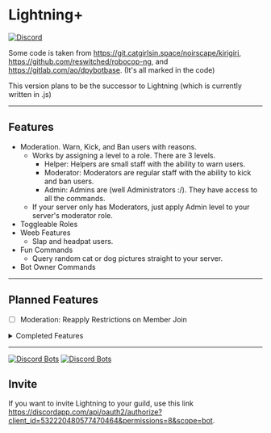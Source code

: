 # Lightning+
[![Discord](https://img.shields.io/discord/527887739178188830.svg)](https://discord.gg/cDPGuYd)


Some code is taken from https://git.catgirlsin.space/noirscape/kirigiri, https://github.com/reswitched/robocop-ng, and https://gitlab.com/ao/dpybotbase. (It's all marked in the code)

This version plans to be the successor to Lightning (which is currently written in .js)

---

## Features
- Moderation. Warn, Kick, and Ban users with reasons.
  - Works by assigning a level to a role. There are 3 levels.
    - Helper: Helpers are small staff with the ability to warn users.
    - Moderator: Moderators are regular staff with the ability to kick and ban users.
    - Admin: Admins are (well Administrators :/). They have access to all the commands.
  - If your server only has Moderators, just apply Admin level to your server's moderator role.
- Toggleable Roles
- Weeb Features
  - Slap and headpat users.
- Fun Commands
  - Query random cat or dog pictures straight to your server.
- Bot Owner Commands

---
## Planned Features

- [ ] Moderation: Reapply Restrictions on Member Join

<details>
<summary>Completed Features</summary>
<p>

- [x] Message Logging 
- [x] Logging: Invite Watching
- [x] Member Count
- [x] Announcement Maker
- [x] Moderation: Mute
- [x] Moderation: Restrictions
- [x] Moderation: Ban ID/Hackban
- [x] Moderation: Silent Kick

</p>
</details>

---
[![Discord Bots](https://discordbots.org/api/widget/status/532220480577470464.svg)](https://discordbots.org/bot/532220480577470464)
[![Discord Bots](https://discordbots.org/api/widget/owner/532220480577470464.svg)](https://discordbots.org/bot/532220480577470464)
## Invite

If you want to invite Lightning to your guild, use this link https://discordapp.com/api/oauth2/authorize?client_id=532220480577470464&permissions=8&scope=bot.

